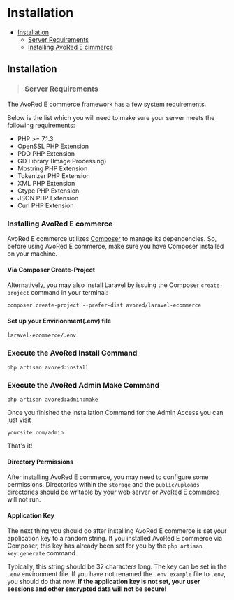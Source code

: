 # Installation

* [Installation](#installation)
  * [Server Requirements](#server-requirements)
  * [Installing AvoRed E cimmerce](#installing-avored-ecommerce)

## Installation

> ### Server Requirements

The AvoRed E commerce framework has a few system requirements.

Below is the list which you will need to make sure your server meets the following requirements:

* PHP &gt;= 7.1.3
* OpenSSL PHP Extension
* PDO PHP Extension
* GD Library \(Image Processing\)
* Mbstring PHP Extension
* Tokenizer PHP Extension
* XML PHP Extension
* Ctype PHP Extension
* JSON PHP Extension
* Curl PHP Extension

### Installing AvoRed E commerce

AvoRed E commerce utilizes [Composer](https://getcomposer.org) to manage its dependencies. So, before using AvoRed E commerce, make sure you have Composer installed on your machine.

#### Via Composer Create-Project

Alternatively, you may also install Laravel by issuing the Composer `create-project` command in your terminal:

```text
composer create-project --prefer-dist avored/laravel-ecommerce
```

#### Set up your Envirionment\(.env\) file

```text
laravel-ecommerce/.env 
```

### Execute the AvoRed Install Command

```text
php artisan avored:install
```

### Execute the AvoRed Admin Make Command

```text
php artisan avored:admin:make
```

Once you finished the Installation Command for the Admin Access you can just visit

```text
yoursite.com/admin
```

That's it!

#### Directory Permissions

After installing AvoRed E commerce, you may need to configure some permissions. Directories within the `storage` and the `public/uploads` directories should be writable by your web server or AvoRed E commerce will not run.

#### Application Key

The next thing you should do after installing AvoRed E commerce is set your application key to a random string. If you installed AvoRed E commerce via Composer, this key has already been set for you by the `php artisan key:generate` command.

Typically, this string should be 32 characters long. The key can be set in the `.env` environment file. If you have not renamed the `.env.example` file to `.env`, you should do that now. **If the application key is not set, your user sessions and other encrypted data will not be secure!**

